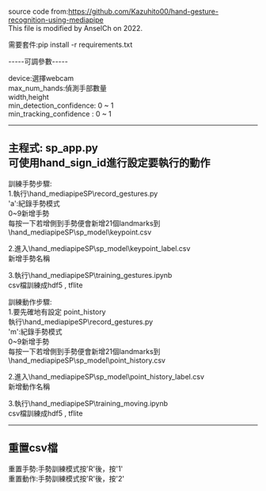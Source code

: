 source code from:https://github.com/Kazuhito00/hand-gesture-recognition-using-mediapipe  
This file is modified by AnselCh on 2022.

需要套件:pip install -r requirements.txt  

-----可調參數-----

device:選擇webcam  
max_num_hands:偵測手部數量  
width,height  
min_detection_confidence: 0 ~ 1  
min_tracking_confidence : 0 ~ 1  

----------------
主程式: sp_app.py  
可使用hand_sign_id進行設定要執行的動作
----------------
訓練手勢步驟:  
1.執行\hand_mediapipeSP\record_gestures.py  
    'a':紀錄手勢模式  
    0~9新增手勢  
    每按一下若增側到手勢便會新增21個landmarks到\hand_mediapipeSP\sp_model\keypoint.csv  
  
2.進入\hand_mediapipeSP\sp_model\keypoint_label.csv  
    新增手勢名稱  
  
3.執行\hand_mediapipeSP\training_gestures.ipynb  
    csv檔訓練成hdf5 , tflite  
  
訓練動作步驟:  
1.要先確地有設定 point_history  
    執行\hand_mediapipeSP\record_gestures.py  
    'm':紀錄手勢模式  
    0~9新增手勢  
    每按一下若增側到手勢便會新增21個landmarks到\hand_mediapipeSP\sp_model\point_history.csv  
  
2.進入\hand_mediapipeSP\sp_model\point_history_label.csv  
    新增動作名稱  
  
3.執行\hand_mediapipeSP\training_moving.ipynb  
    csv檔訓練成hdf5 , tflite  
  
----------------
重置csv檔
----------------
  
重置手勢:手勢訓練模式按'R'後，按'1'  
重置動作:手勢訓練模式按'R'後，按'2'  
